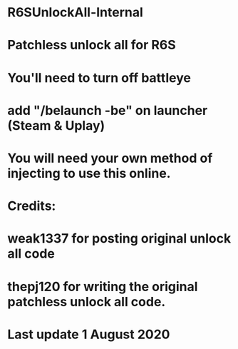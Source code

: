 # R6SUnlockAll-Internal
# Patchless unlock all for R6S
# You'll need to turn off battleye

# add "/belaunch -be" on launcher (Steam & Uplay)

# You will need your own method of injecting to use this online.

# Credits:
# weak1337 for posting original unlock all code

# thepj120 for writing the original patchless unlock all code.
# Last update 1 August 2020
